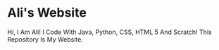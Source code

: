 # Ali's Website

Hi, I Am Ali! I Code With Java, Python, CSS, HTML 5 And Scratch! This Repository Is My Website.

